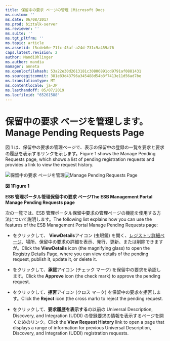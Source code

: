 ```yaml
---
title: 保留中の要求 ページの管理 |Microsoft Docs
ms.custom: ''
ms.date: 06/08/2017
ms.prod: biztalk-server
ms.reviewer: ''
ms.suite: ''
ms.tgt_pltfrm: ''
ms.topic: article
ms.assetid: f5cdeb6e-71fc-45af-a24d-731c9a459a76
caps.latest.revision: 2
author: MandiOhlinger
ms.author: mandia
manager: anneta
ms.openlocfilehash: 53a22e30d2613181c30806891cd9791af0881431
ms.sourcegitcommit: 381e83d43796a345488d54b3f7413e11d56ad7be
ms.translationtype: MT
ms.contentlocale: ja-JP
ms.lasthandoff: 05/07/2019
ms.locfileid: "65261588"
---
```

# <a name="manage-pending-requests-page"></a><span data-ttu-id="31103-102">保留中の要求 ページを管理します。</span><span class="sxs-lookup"><span data-stu-id="31103-102">Manage Pending Requests Page</span></span>
<span data-ttu-id="31103-103">図 1 は、保留中の要求の管理ページで、表示の保留中の登録の一覧を要求と要求の履歴を表示するリンクを示します。</span><span class="sxs-lookup"><span data-stu-id="31103-103">Figure 1 shows the Manage Pending Requests page, which shows a list of pending registration requests and provides a link to view the request history.</span></span>  
  
 <span data-ttu-id="31103-104">![保留中の要求 ページを管理](../esb-toolkit/media/ch8-managependingrequestspage.gif "Ch8 ManagePendingRequestsPage")</span><span class="sxs-lookup"><span data-stu-id="31103-104">![Manage Pending Requests Page](../esb-toolkit/media/ch8-managependingrequestspage.gif "Ch8-ManagePendingRequestsPage")</span></span>  
  
 <span data-ttu-id="31103-105">**図 1**</span><span class="sxs-lookup"><span data-stu-id="31103-105">**Figure 1**</span></span>  
  
 <span data-ttu-id="31103-106">**ESB 管理ポータル管理保留中の要求 ページ**</span><span class="sxs-lookup"><span data-stu-id="31103-106">**The ESB Management Portal Manage Pending Requests page**</span></span>  
  
 <span data-ttu-id="31103-107">次の一覧では、ESB 管理ポータル保留中要求の管理ページの機能を使用する方法について説明します。</span><span class="sxs-lookup"><span data-stu-id="31103-107">The following list explains how you can use the features of the ESB Management Portal Manage Pending Requests page:</span></span>  
  
-   <span data-ttu-id="31103-108">をクリックして、 **ViewDetails**アイコン (虫眼鏡) を開く、[レジストリ詳細ページ](../esb-toolkit/registry-details-page.md)、場所、保留中の要求の詳細を表示、発行、更新、または削除できますが。</span><span class="sxs-lookup"><span data-stu-id="31103-108">Click the **ViewDetails** icon (the magnifying glass) to open the [Registry Details Page](../esb-toolkit/registry-details-page.md), where you can view details of the pending request, publish it, update it, or delete it.</span></span>  
  
-   <span data-ttu-id="31103-109">をクリックして、**承認**アイコン (チェック マーク) を保留中の要求を承認します。</span><span class="sxs-lookup"><span data-stu-id="31103-109">Click the **Approve** icon (the check mark) to approve the pending request.</span></span>  
  
-   <span data-ttu-id="31103-110">をクリックして、**拒否**アイコン (クロス マーク) を保留中の要求を拒否します。</span><span class="sxs-lookup"><span data-stu-id="31103-110">Click the **Reject** icon (the cross mark) to reject the pending request.</span></span>  
  
-   <span data-ttu-id="31103-111">をクリックして、**要求履歴を表示する**の以前の Universal Description, Discovery, and Integration (UDDI) の登録要求の情報を表示するページを開くためのリンク。</span><span class="sxs-lookup"><span data-stu-id="31103-111">Click the **View Request History** link to open a page that displays a range of information for previous Universal Description, Discovery, and Integration (UDDI) registration requests.</span></span>